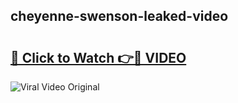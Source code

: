 ## cheyenne-swenson-leaked-video 

# <h2><a href="http://freeplayer.one?title=cheyenne-swenson-leaked-video&ref=21J">🔗 Click to Watch 👉🔴 VIDEO</a></h2>

<a href="http://freeplayer.one?title=cheyenne-swenson-leaked-video&ref=21J" rel="nofollow" data-target="animated-image.originalLink"><img src="https://i.ibb.co.com/xMMVF88/686577567.gif" alt="Viral Video Original" style="max-width: 100%; display: inline-block;" data-target="animated-image.originalImage"></a>

